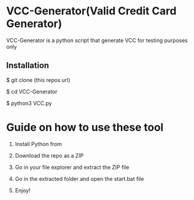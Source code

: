 # VCC-Generator(Valid Credit Card Generator) 
VCC-Generator is a python script that generate VCC for testing purposes only<br>      
   
  
<h2>Installation</h2> 
  
<p>$ git clone (this repos url)</p>  
<p>$ cd VCC-Generator</p>   
<p>$ python3 VCC.py</p>     
    
# Guide on how to use these tool     
  
1. Install Python from 
 
2. Download the repo as a ZIP     
  
3. Go in your file explorer and extract the ZIP file     
      
4. Go in the extracted folder and open the start.bat file   
   
5. Enjoy!